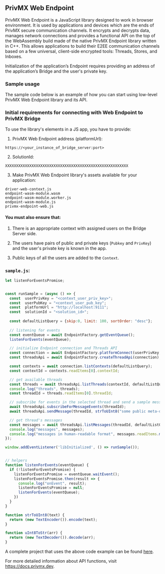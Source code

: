 ## PrivMX Web Endpoint
PrivMX Web Endpoint is a JavaScript library designed to work in browser environment. It is used by applications and devices which are the ends of PrivMX secure communication channels. It encrypts and decrypts data, manages network connections and provides a functional API on the top of the WebAssembly build made of the native PrivMX Endpoint library written in C++. This allows applications to build their E2EE communication channels based on a few universal, client-side encrypted tools: Threads, Stores, and Inboxes. 

Initialization of the application’s Endpoint requires providing an address of the application’s Bridge and the user's private key.

### Sample usage
The sample code below is an example of how you can start using low-level PrivMX Web Endpoint library and its API.

### Initial requirements for connecting with Web Endpoint to PrivMX Bridge

To use the library's elements in a JS app, you have to provide:

1. PrivMX Web Endpoint address (platformUrl):

```
https://<your_instance_of_bridge_server:port>
```

2. SolutionId:

```
XXXXXXXXXXXXXXXXXXXXXXXXXXXXXXXXXXXXXXXXXXXXXXXXXXXXXXXX
```

3. Make PrivMX Web Endpoint library's assets available for your application:
```
driver-web-context.js
endpoint-wasm-module.wasm
endpoint-wasm-module.worker.js
endpoint-wasm-module.js
privmx-endpoint-web.js
```


#### You must also ensure that:

1. There is an appropriate context with assigned users on the Bridge Server side.

2. The users have pairs of public and private keys (`Pubkey` and `PrivKey`) and the user's private key is known in the app.

3. Public keys of all the users are added to the `Context`.


### `sample.js`:

``` js
let listenForEventsPromise;


const runSample = (async () => {
  const  userPrivKey = "<context_user_priv_key>";
  const  userPubKey = "<context_user_pub_key";
  const  platformUrl = "http://localhost:9111";
  const  solutionId = "<solution_id>";
  
  const defaultListQuery = {skip:0, limit: 100, sortOrder: "desc"};
  
  // listening for events
  const eventQueue = await EndpointFactory.getEventQueue();
  listenForEvents(eventQueue);

  // initialize Endpoint connection and Threads API
  const connection = await EndpointFactory.platformConnect(userPrivKey, solutionId, platformUrl);
  const threadsApi = await EndpointFactory.createThreadApi(connection);

  const contexts = await connection.listContexts(defaultListQuery);
  const contextId = contexts.readItems[0].contextId;

  // get available threads
  const threads = await threadsApi.listThreads(contextId, defaultListQuery);
  console.log("threads", threads);
  const threadId = threads.readItems[0].threadId;

  // subscribe for events in the selected thread and send a sample message to that thread
  await threadsApi.subscribeForMessageEvents(threadId);
  await threadsApi.sendMessage(threadId, strToUInt8("some public meta-data"), strToUInt8("some private meta-data"), strToUInt8("message_"+String(Math.random())));

  // get thread's messages
  const messages = await threadsApi.listMessages(threadId, defaultListQuery);
  console.log("messages", messages);
  console.log("messages in human-readable format", messages.readItems.map(x => {return {publicMeta: uInt8ToStr(x.publicMeta), privateMeta: uInt8ToStr(x.privateMeta), data: uInt8ToStr(x.data)}}));
});

window.addEventListener('libInitialized', () => runSample());


// helpers
function listenForEvents(eventQueue) {
  if (!listenForEventsPromise) {
    listenForEventsPromise = eventQueue.waitEvent();
    listenForEventsPromise.then(result => {
      console.log("onEvent", result);
      listenForEventsPromise = null;
      listenForEvents(eventQueue);
    })
  }
}

function strToUInt8(text) {
  return (new TextEncoder()).encode(text);
}

function uInt8ToStr(arr) {
  return (new TextDecoder()).decode(arr);
}
```
A complete project that uses the above code example can be found [here](https://github.com/simplito/privmx-webendpoint/examples/minimal).

For more detailed information about API functions, visit https://docs.privmx.dev.